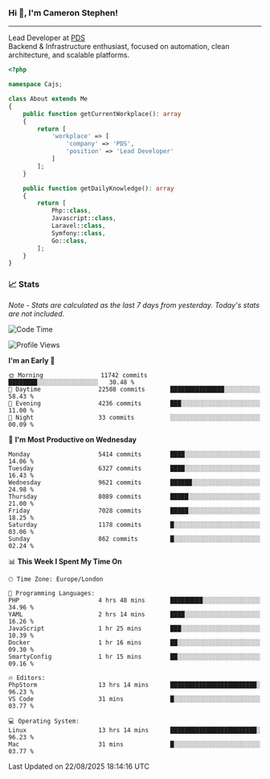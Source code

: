 ### Hi 👋, I'm Cameron Stephen!

---

Lead Developer at [PDS](https://prindatasolutions.co.uk)  
Backend & Infrastructure enthusiast, focused on automation, clean architecture, and scalable platforms.


```php
<?php

namespace Cajs;

class About extends Me
{
    public function getCurrentWorkplace(): array
    {
        return [
            'workplace' => [
                'company' => 'PDS',
                'position' => 'Lead Developer'
            ]
        ];
    }

    public function getDailyKnowledge(): array
    {
        return [
            Php::class,
            Javascript::class,
            Laravel::class,
            Symfony::class,
            Go::class,
        ];
    }
}
```

### 📈 Stats
<p><em>Note - Stats are calculated as the last 7 days from yesterday. Today's stats are not included.</em></p>


<!--START_SECTION:waka-->
![Code Time](http://img.shields.io/badge/Code%20Time-4%2C655%20hrs%2029%20mins-blue)

![Profile Views](http://img.shields.io/badge/Profile%20Views-0-blue)

**I'm an Early 🐤** 

```text
🌞 Morning                11742 commits       ████████░░░░░░░░░░░░░░░░░   30.48 % 
🌆 Daytime                22508 commits       ███████████████░░░░░░░░░░   58.43 % 
🌃 Evening                4236 commits        ███░░░░░░░░░░░░░░░░░░░░░░   11.00 % 
🌙 Night                  33 commits          ░░░░░░░░░░░░░░░░░░░░░░░░░   00.09 % 
```
📅 **I'm Most Productive on Wednesday** 

```text
Monday                   5414 commits        ████░░░░░░░░░░░░░░░░░░░░░   14.06 % 
Tuesday                  6327 commits        ████░░░░░░░░░░░░░░░░░░░░░   16.43 % 
Wednesday                9621 commits        ██████░░░░░░░░░░░░░░░░░░░   24.98 % 
Thursday                 8089 commits        █████░░░░░░░░░░░░░░░░░░░░   21.00 % 
Friday                   7028 commits        █████░░░░░░░░░░░░░░░░░░░░   18.25 % 
Saturday                 1178 commits        █░░░░░░░░░░░░░░░░░░░░░░░░   03.06 % 
Sunday                   862 commits         █░░░░░░░░░░░░░░░░░░░░░░░░   02.24 % 
```


📊 **This Week I Spent My Time On** 

```text
🕑︎ Time Zone: Europe/London

💬 Programming Languages: 
PHP                      4 hrs 48 mins       █████████░░░░░░░░░░░░░░░░   34.96 % 
YAML                     2 hrs 14 mins       ████░░░░░░░░░░░░░░░░░░░░░   16.26 % 
JavaScript               1 hr 25 mins        ███░░░░░░░░░░░░░░░░░░░░░░   10.39 % 
Docker                   1 hr 16 mins        ██░░░░░░░░░░░░░░░░░░░░░░░   09.30 % 
SmartyConfig             1 hr 15 mins        ██░░░░░░░░░░░░░░░░░░░░░░░   09.16 % 

🔥 Editors: 
PhpStorm                 13 hrs 14 mins      ████████████████████████░   96.23 % 
VS Code                  31 mins             █░░░░░░░░░░░░░░░░░░░░░░░░   03.77 % 

💻 Operating System: 
Linux                    13 hrs 14 mins      ████████████████████████░   96.23 % 
Mac                      31 mins             █░░░░░░░░░░░░░░░░░░░░░░░░   03.77 % 
```


 Last Updated on 22/08/2025 18:14:16 UTC
<!--END_SECTION:waka-->

